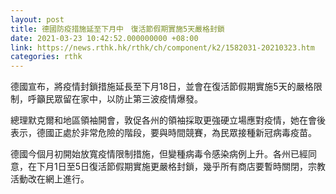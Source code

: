 ```yaml
---
layout: post
title: 德國防疫措施延至下月中　復活節假期實施5天嚴格封鎖
date: 2021-03-23 10:42:52.000000000 +08:00
link: https://news.rthk.hk/rthk/ch/component/k2/1582031-20210323.htm
categories: rthk
---
```


德國宣布，將疫情封鎖措施延長至下月18日，並會在復活節假期實施5天的嚴格限制，呼籲民眾留在家中，以防止第三波疫情爆發。

總理默克爾和地區領袖開會，敦促各州的領袖採取更強硬立場應對疫情，她在會後表示，德國正處於非常危險的階段，要與時間競賽，為民眾接種新冠病毒疫苗。

德國今個月初開始放寬疫情限制措施，但變種病毒令感染病例上升。各州已經同意，在下月1日至5日復活節假期實施更嚴格封鎖，幾乎所有商店要暫時關閉，宗教活動改在網上進行。
